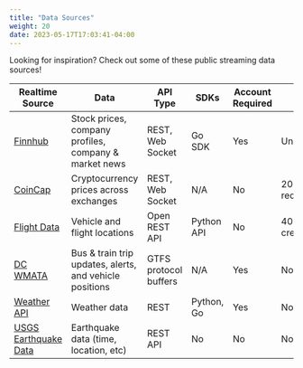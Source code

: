 ```yaml
---
title: "Data Sources"
weight: 20
date: 2023-05-17T17:03:41-04:00
---
```


Looking for inspiration? Check out some of these public streaming data sources!

| Realtime Source                                                                       | Data                                                    | API Type              | SDKs       | Account Required | Limits             |
|---------------------------------------------------------------------------------------|---------------------------------------------------------|-----------------------|------------|------------------|--------------------|
| [Finnhub](https://finnhub.io/)                                                        | Stock prices, company profiles, company & market news   | REST, Web Socket      | Go SDK     | Yes              | Unknown            |
| [CoinCap](https://docs.coincap.io/)                                                   | Cryptocurrency prices across exchanges                  | REST, Web Socket      | N/A        | No               | 200 requests/min   |
| [Flight Data](https://openskynetwork.github.io/opensky-api/)                          | Vehicle and flight locations                            | Open REST API         | Python API | No               | 4000 daily credits |
| [DC WMATA](https://developer.wmata.com/docs/services/gtfs/operations/bus-gtfs-static) | Bus & train trip updates, alerts, and vehicle positions | GTFS protocol buffers | N/A        | Yes              | No                 |
| [Weather API](https://www.weatherapi.com)                                             | Weather data                                            | REST                  | Python, Go | Yes              | No                 |
| [USGS Earthquake Data](https://earthquake.usgs.gov/fdsnws/event/1/)                   | Earthquake data (time, location, etc)                   | REST API              | No         | No               | No                 |

